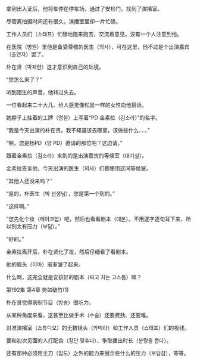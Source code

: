 拿到出入证后，他将车停在停车场，通过了安检门，找到了演播室。

尽管离拍摄时间还有很久，演播室里却一片忙碌。

工作人员们（스태프）忙碌地跑来跑去，交流着意见。没有一个人注意到他。

在医院（병원）里他是备受尊敬的医生（의사），可在这里，他不过是个出演嘉宾（출연자）罢了。

朴在贤（박재현）这才意识到自己的处境。

“您怎么来了？”

听到陌生的声音，他转过头去。

一位看起来二十大几、给人感觉像松鼠一样的女性向他搭话。

她脖子上挂着的工牌（명찰）上写着“PD 金素拉（김소라）”的名字。

“我是今天出演的朴在贤。我不知道该去哪里，该做些什么……”

“啊，您是杨PD（양 PD）邀请的那位吧？这边请。”

跟着金素拉（김소라）来到的是出演嘉宾的等候室（대기실）。

金素拉告诉他，今天出演的医生（의사）们都使用这间等候室。

“其他人还没来吗？”

“是的，朴医生（박 선생님），您是第一个到的。”

“这样啊。”

“您先化个妆（메이크업）吧，然后也看看剧本（대본）。不用逐字逐句背下来，所以别太有压力（부담）。”

“好的。”

金素拉离开后，朴在贤化了妆，然后仔细看了看剧本。

他的眉头（이마）渐渐皱了起来。

什么啊，这完全就是安排好的剧本（짜고 치는 고스톱）嘛？

第192集 第4章 势如破竹(1)

朴在贤觉得录制节目（방송）很吃力。

从某种角度来看，这甚至比做手术（수술）还要费劲、还要难。

对准演播室（스튜디오）的无数镜头（카메라）和工作人员（스태프）们的视线。

要和初次见面的人打配合（장단 맞추다）、争取播出时长（분량을 뽑다）。

还有那种必须用主刀（집도）之外的能力来展示些什么的压力（부담감），等等。